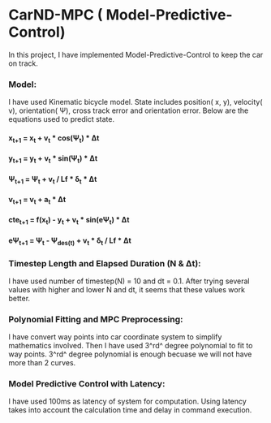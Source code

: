 # CarND-MPC ( Model-Predictive-Control)

In this project, I have implemented Model-Predictive-Control to keep the car on track.

### Model:

I have used Kinematic bicycle model. State includes position( x, y), velocity( v), orientation( &Psi;), cross track error and orientation error. Below are the equations used to predict state. 

#### x<sub>t+1</sub> = x<sub>t</sub> + v<sub>t</sub> * cos(&Psi;<sub>t</sub>) * &Delta;t

#### y<sub>t+1</sub> = y<sub>t</sub> + v<sub>t</sub> * sin(&Psi;<sub>t</sub>) * &Delta;t

#### &Psi;<sub>t+1</sub> = &Psi;<sub>t</sub> + v<sub>t</sub> / Lf * &delta;<sub>t</sub> * &Delta;t

#### v<sub>t+1</sub> = v<sub>t</sub> + a<sub>t</sub> * &Delta;t

#### cte<sub>t+1</sub> = f(x<sub>t</sub>) - y<sub>t</sub> + v<sub>t</sub> * sin(e&Psi;<sub>t</sub>) * &Delta;t

#### e&Psi;<sub>t+1</sub> = &Psi;<sub>t</sub> - &Psi;<sub>des(t)</sub> + v<sub>t</sub> * &delta;<sub>t</sub> / Lf * &Delta;t
  
### Timestep Length and Elapsed Duration (N & &Delta;t):

I have used number of timestep(N) = 10 and dt = 0.1. After trying several values with higher and lower N and dt, it seems that these values work better.

### Polynomial Fitting and MPC Preprocessing:

I have convert way points into car coordinate system to simplify mathematics involved. Then I have used 3^rd^ degree polynomial to fit to way points. 3^rd^ degree polynomial is enough becuase we will not have more than 2 curves.

### Model Predictive Control with Latency:

I have used 100ms as latency of system for computation. Using latency takes into account the calculation time and delay in command execution.
